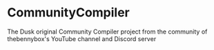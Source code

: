 # CommunityCompiler
The Dusk original Community Compiler project from the community of thebennybox's YouTube channel and Discord server
